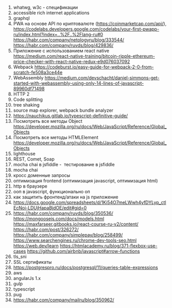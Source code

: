 1. whatwg, w3c - спецификации
2. accessible rich internet applications
3. graphql
4. PWA на основе API по криптовалюте (https://coinmarketcap.com/api/),  
    https://codelabs.developers.google.com/codelabs/your-first-pwapp-ru/index.html?index=..%2F..%2Flang-ru#0
    https://habr.com/company/netologyru/blog/333544/
    https://habr.com/company/ruvds/blog/429836/
5. Приложение с использованием react native https://medium.com/react-native-training/bitcoin-ripple-ethereum-price-checker-with-react-native-redux-e9d076037092
6. Webpack https://codeburst.io/easy-guide-for-webpack-2-0-from-scratch-fe508a3ce44e
7. WebAssembly https://medium.com/devschacht/daniel-simmons-get-started-with-webassembly-using-only-14-lines-of-javascript-89960df71498
9. HTTP 2
10. Code splitting
11. tree shaking
12. source map explorer, webpack bundle analyzer
13. https://nauchikus.gitlab.io/typescript-definitive-guide/
14. Посмотреть все методы Object https://developer.mozilla.org/ru/docs/Web/JavaScript/Reference/Global_Objects
15. Посмотреть все методы HTMLElement https://developer.mozilla.org/ru/docs/Web/JavaScript/Reference/Global_Objects
16. lighthouse
17. REST, Comet, Soap
18. mocha chai в jsfiddle -  тестирование в jsfiddle
19. mocha chai
20. кросс доменные запросы
21. оптимизация frontend (оптимизация javascript, оптимизация html)
22. http в браузере
23. ооп в javascript, функционально оп
24. как защитить фронтенд/атаки на js приложение
25. https://docs.google.com/spreadsheets/d/1Ki54O7meLWwh4yfDYLyp_ctlEcNoi-LDUjHapaBjdOE/edit#gid=0
26. https://habr.com/company/ruvds/blog/350536/
    https://mongoosejs.com/docs/models.html
    https://maxfarseer.gitbooks.io/react-course-ru-v2/content/
    https://habr.com/post/326272/
    https://habr.com/company/simplepay/blog/258499/
    https://www.searchengines.ru/chrome-dev-tools-seo.html
    https://web.dev/learn
    https://htmlacademy.ru/blog/371-flexbox-use-cases
    https://github.com/airbnb/javascript#arrow-functions
27. tls_sni
28. SSL сертификаты
29. https://postgrespro.ru/docs/postgresql/11/queries-table-expressions
30. aws
31. angularJs 1.x
32. gulp
33. typescript
34. pug
36. https://habr.com/company/mailru/blog/350962/